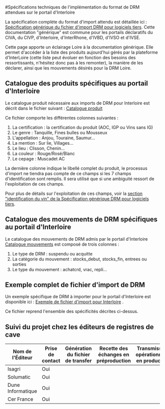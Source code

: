 #Spécifications techniques de l'implémentation du format de DRM attendues sur le portail d'Interloire

La spécification complète du format d'import attendu est détaillée ici : [Spécification générique du fichier d'import DRM pour logiciels tiers](https://github.com/24eme/mutualisation-douane/blob/master/logiciels-tiers/). Cette documentation "générique" est commune pour les portails déclaratifs du CIVA, du CIVP, d'Interloire, d'InterRhone, d'IVBD, d'IVSO et d'IVSE.

Cette page apporte un éclairage Loire à la documentation générique. Elle permet d'accéder à la liste des produits aujourd'hui gérés par la plateforme d'InterLoire (cette liste peut évoluer en fonction des besoins des ressortissants, n'hésitez donc pas à les remonter), la manière de les déclarer, ainsi que les mouvements désirés pour la DRM Loire.

## Catalogue des produits spécifiques au portail d'Interloire

Le catalogue produit nécessaire aux imports de DRM pour Interloire est décrit dans le fichier suivant : [Catalogue produit](catalogue_produits.csv)

Ce fichier comporte les différentes colonnes suivantes :

1. La certification : la certification du produit (AOC, IGP ou Vins sans IG)
2. Le genre : Tanquille, Fines bulles ou Mousseux
3. L'appellation : Anjou, Touraine, Saumur...
4. La mention : Sur lie, Villages...
5. Le lieu : Clisson, Chenin...
6. La couleur : Rouge/Rosé/Blanc
7. Le cepage : Muscadet AC

La dernière colonne indique le libellé complet du produit, le processus d'import ne tiendra pas compte de ce champs si les 7 champs d'identification sont remplis. Il sera utilisé que si une ambiguité ressort de l'exploitation de ces champs.

Pour plus de détails sur l'exploitation de ces champs, voir la [section "identification du vin" de la Spécification générique DRM pour logiciels tiers](https://github.com/24eme/mutualisation-douane/blob/master/logiciels-tiers/#description-des-lignes-cave).

## Catalogue des mouvements de DRM spécifiques au portail d'Interloire

Le catalogue des mouvements de DRM admis par le portail d'Interloire  [Catalogue mouvements](catalogue_mouvements.csv) est composé de trois colonnes :

1. Le type de DRM : suspendu ou acquitte
2. La catégorie du mouvement : stocks_debut, stocks_fin, entrees ou sorties
3. Le type du mouvement : achatcrd, vrac, repli...

## Exemple complet de fichier d'import de DRM

Un exemple spécifique de DRM à importer pour le portail d'Interloire est disponible ici : [Exemple de fichier d'import pour Interloire](exemple_export_drm.csv) .

Ce fichier reprend l'ensemble des spécificités décrites ci-dessus.

## Suivi du projet chez les éditeurs de registres de cave 

| Nom de l'Éditeur | Prise de contact | Génération du fichier de transfer | Recette des échanges en préproduction | Transmission opérationnelle en production | Versions compatibles |
|------------------|------------------|-----------------------------------|---------------------------------------|------------------------------------------------------|----------------------|
| Isagri           | Oui |  |  |  |  |
| Solumatic        | Oui |  |  |  |  |
| Dune Informatique| Oui |  |  |  |  |
| Cer France       | Oui |  |  |  |  |
